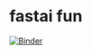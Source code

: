 # fastai fun
[![Binder](https://mybinder.org/badge_logo.svg)](https://mybinder.org/v2/gh/patimz/fastai/HEAD?urlpath=%2Fvoila%2Frender%2Fbear_classifier.ipynb)

